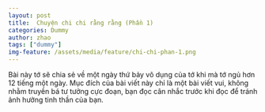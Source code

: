 ```yaml
---
layout: post
title:  Chuyện chi chi rằng rằng (Phần 1)
categories: Dummy
author: zhao
tags: ["dummy"]
img-feature: /assets/media/feature/chi-chi-phan-1.png
---
```

    
Bài này tớ sẽ chia sẻ về một ngày thứ bảy vô dụng của tớ khi mà tớ ngủ hơn 12 tiếng một ngày. Mục đích của bài viết này chỉ là một bài viết vui, không nhằm truyền bá tư tưởng cực đoạn, bạn đọc cân nhắc trước khi đọc để tránh ảnh hưởng tinh thần của bạn. 